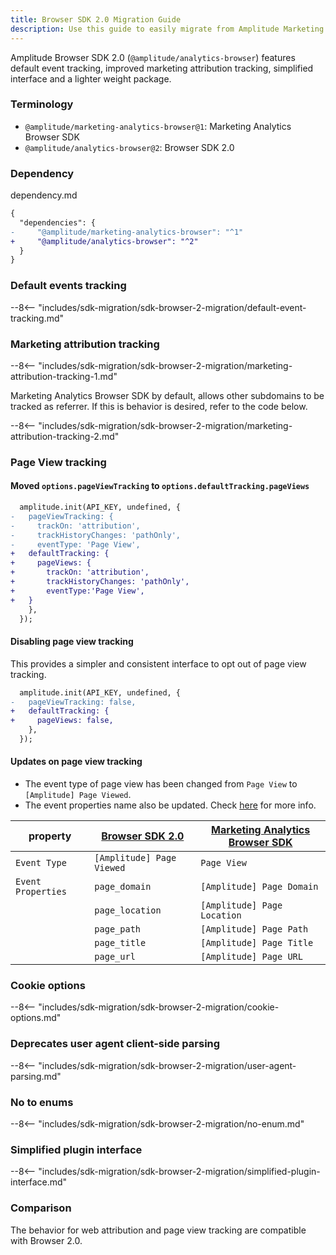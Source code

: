 ```yaml
---
title: Browser SDK 2.0 Migration Guide
description: Use this guide to easily migrate from Amplitude Marketing Analytics Browser to the Browser SDK 2.0.
---
```


Amplitude Browser SDK 2.0 (`@amplitude/analytics-browser`) features default event tracking, improved marketing attribution tracking, simplified interface and a lighter weight package.

### Terminology

* `@amplitude/marketing-analytics-browser@1`: Marketing Analytics Browser SDK
* `@amplitude/analytics-browser@2`:  Browser SDK 2.0

### Dependency

dependency.md

```diff
{
  "dependencies": {
-     "@amplitude/marketing-analytics-browser": "^1"
+     "@amplitude/analytics-browser": "^2"
  }
}
```

### Default events tracking

--8<-- "includes/sdk-migration/sdk-browser-2-migration/default-event-tracking.md"

### Marketing attribution tracking

--8<-- "includes/sdk-migration/sdk-browser-2-migration/marketing-attribution-tracking-1.md"

Marketing Analytics Browser SDK by default, allows other subdomains to be tracked as referrer. If this is behavior is desired, refer to the code below.

--8<-- "includes/sdk-migration/sdk-browser-2-migration/marketing-attribution-tracking-2.md"

### Page View tracking

#### Moved `options.pageViewTracking` to `options.defaultTracking.pageViews`

```diff
  amplitude.init(API_KEY, undefined, {
-   pageViewTracking: {
-     trackOn: 'attribution',
-     trackHistoryChanges: 'pathOnly', 
-     eventType: 'Page View',
+   defaultTracking: {
+     pageViews: {
+       trackOn: 'attribution',
+       trackHistoryChanges: 'pathOnly',
+       eventType:'Page View',
+   }
    },
  });
```

#### Disabling page view tracking

This provides a simpler and consistent interface to opt out of page view tracking.

```diff
  amplitude.init(API_KEY, undefined, {
-   pageViewTracking: false,
+   defaultTracking: {
+     pageViews: false,
    },
  });
```

#### Updates on page view tracking

* The event type of page view has been changed from `Page View` to `[Amplitude] Page Viewed`.
* The event properties name also be updated. Check [here](https://www.docs.developers.amplitude.com/data/sdks/browser-2/#tracking-default-events.) for more info.

| property | <div class="big-column"> [Browser SDK 2.0](../) </div> | <div class="big-column"> [Marketing Analytics Browser SDK](../../typescript-browser/) <div> |
| --- | --- | --- |
| `Event Type` | `[Amplitude] Page Viewed` | `Page View` |
| `Event Properties` | `page_domain` |  `[Amplitude] Page Domain` |
| | `page_location` | `[Amplitude] Page Location` |
| | `page_path` | `[Amplitude] Page Path` |
| | `page_title` | `[Amplitude] Page Title` |
| | `page_url` | `[Amplitude] Page URL` |

### Cookie options

--8<-- "includes/sdk-migration/sdk-browser-2-migration/cookie-options.md"

### Deprecates user agent client-side parsing

--8<-- "includes/sdk-migration/sdk-browser-2-migration/user-agent-parsing.md"

### No to enums

--8<-- "includes/sdk-migration/sdk-browser-2-migration/no-enum.md"

### Simplified plugin interface

--8<-- "includes/sdk-migration/sdk-browser-2-migration/simplified-plugin-interface.md"

### Comparison

The behavior for web attribution and page view tracking are compatible with Browser 2.0.